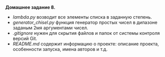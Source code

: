 **Домашнее задание 8.**

- *lambda.py* возводит все элементы списка в заданную степень.
- *generator_chisel.py* функция генератор простых чисел в дипазоне заданым 2мя аргументами чисел.
- *.gitignore* нужен для скрытия файлов и папок от системы контроля версий Git.
- *README.md* содержит информацию о проекте: описание проекта, особенности запуска, имена авторов и т.д.